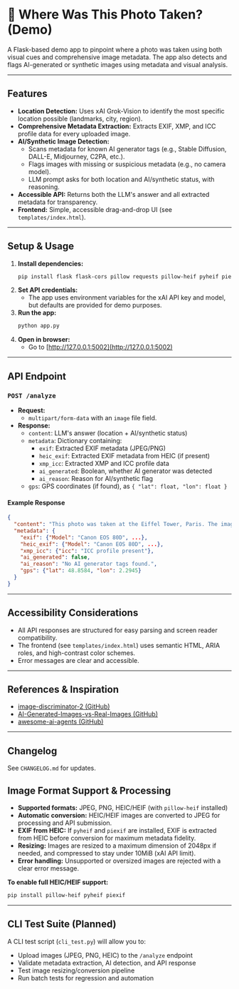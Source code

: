 # 📍 Where Was This Photo Taken? (Demo)

A Flask-based demo app to pinpoint where a photo was taken using both visual cues and comprehensive image metadata. The app also detects and flags AI-generated or synthetic images using metadata and visual analysis.

---

## Features

- **Location Detection:** Uses xAI Grok-Vision to identify the most specific location possible (landmarks, city, region).
- **Comprehensive Metadata Extraction:** Extracts EXIF, XMP, and ICC profile data for every uploaded image.
- **AI/Synthetic Image Detection:**
  - Scans metadata for known AI generator tags (e.g., Stable Diffusion, DALL-E, Midjourney, C2PA, etc.).
  - Flags images with missing or suspicious metadata (e.g., no camera model).
  - LLM prompt asks for both location and AI/synthetic status, with reasoning.
- **Accessible API:** Returns both the LLM's answer and all extracted metadata for transparency.
- **Frontend:** Simple, accessible drag-and-drop UI (see `templates/index.html`).

---

## Setup & Usage

1. **Install dependencies:**
   ```bash
   pip install flask flask-cors pillow requests pillow-heif pyheif piexif
   ```
2. **Set API credentials:**
   - The app uses environment variables for the xAI API key and model, but defaults are provided for demo purposes.
3. **Run the app:**
   ```bash
   python app.py
   ```
4. **Open in browser:**
   - Go to [http://127.0.0.1:5002](http://127.0.0.1:5002)

---

## API Endpoint

### `POST /analyze`

- **Request:**
  - `multipart/form-data` with an `image` file field.
- **Response:**
  - `content`: LLM's answer (location + AI/synthetic status)
  - `metadata`: Dictionary containing:
    - `exif`: Extracted EXIF metadata (JPEG/PNG)
    - `heic_exif`: Extracted EXIF metadata from HEIC (if present)
    - `xmp_icc`: Extracted XMP and ICC profile data
    - `ai_generated`: Boolean, whether AI generator was detected
    - `ai_reason`: Reason for AI/synthetic flag
  - `gps`: GPS coordinates (if found), as `{ "lat": float, "lon": float }`

#### Example Response
```json
{
  "content": "This photo was taken at the Eiffel Tower, Paris. The image appears to be real, as the metadata includes a camera model and no AI generator tags are present.",
  "metadata": {
    "exif": {"Model": "Canon EOS 80D", ...},
    "heic_exif": {"Model": "Canon EOS 80D", ...},
    "xmp_icc": {"icc": "ICC profile present"},
    "ai_generated": false,
    "ai_reason": "No AI generator tags found.",
    "gps": {"lat": 48.8584, "lon": 2.2945}
  }
}
```

---

## Accessibility Considerations

- All API responses are structured for easy parsing and screen reader compatibility.
- The frontend (see `templates/index.html`) uses semantic HTML, ARIA roles, and high-contrast color schemes.
- Error messages are clear and accessible.

---

## References & Inspiration
- [image-discriminator-2 (GitHub)](https://github.com/westonslayton/image-discriminator-2)
- [AI-Generated-Images-vs-Real-Images (GitHub)](https://github.com/roydendsouza31/AI-Generated-Images-vs-Real-Images)
- [awesome-ai-agents (GitHub)](https://github.com/e2b-dev/awesome-ai-agents)

---

## Changelog
See `CHANGELOG.md` for updates.

## Image Format Support & Processing

- **Supported formats:** JPEG, PNG, HEIC/HEIF (with `pillow-heif` installed)
- **Automatic conversion:** HEIC/HEIF images are converted to JPEG for processing and API submission.
- **EXIF from HEIC:** If `pyheif` and `piexif` are installed, EXIF is extracted from HEIC before conversion for maximum metadata fidelity.
- **Resizing:** Images are resized to a maximum dimension of 2048px if needed, and compressed to stay under 10MiB (xAI API limit).
- **Error handling:** Unsupported or oversized images are rejected with a clear error message.

**To enable full HEIC/HEIF support:**
```bash
pip install pillow-heif pyheif piexif
```

---

## CLI Test Suite (Planned)

A CLI test script (`cli_test.py`) will allow you to:
- Upload images (JPEG, PNG, HEIC) to the `/analyze` endpoint
- Validate metadata extraction, AI detection, and API response
- Test image resizing/conversion pipeline
- Run batch tests for regression and automation 